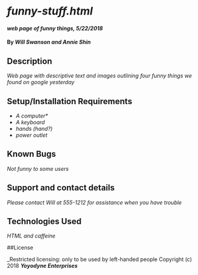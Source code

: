 # _funny-stuff.html_

#### _web page of funny things, 5/22/2018_

#### By _**Will Swanson and Annie Shin**_

## Description

_Web page with descriptive text and images outlining four funny things we found on google yesterday_

## Setup/Installation Requirements

* _A computer*_
* _A keyboard_
* _hands (hand?)_
* _power outlet_

## Known Bugs

_Not funny to some users_

## Support and contact details

_Please contact Will at 555-1212 for assistance when you have trouble_

## Technologies Used

_HTML and caffeine_

##License

_Restricted licensing: only to be used by left-handed people
Copyright (c) 2018 **_Yoyodyne Enterprises_**
